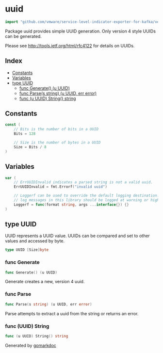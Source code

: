 <!-- Code generated by gomarkdoc. DO NOT EDIT -->

# uuid

```go
import "github.com/vmware/service-level-indicator-exporter-for-kafka/vendor/github.com/docker/distribution/uuid"
```

Package uuid provides simple UUID generation. Only version 4 style UUIDs can be generated.

Please see http://tools.ietf.org/html/rfc4122 for details on UUIDs.

## Index

- [Constants](<#constants>)
- [Variables](<#variables>)
- [type UUID](<#type-uuid>)
  - [func Generate() (u UUID)](<#func-generate>)
  - [func Parse(s string) (u UUID, err error)](<#func-parse>)
  - [func (u UUID) String() string](<#func-uuid-string>)


## Constants

```go
const (
    // Bits is the number of bits in a UUID
    Bits = 128

    // Size is the number of bytes in a UUID
    Size = Bits / 8
)
```

## Variables

```go
var (
    // ErrUUIDInvalid indicates a parsed string is not a valid uuid.
    ErrUUIDInvalid = fmt.Errorf("invalid uuid")

    // Loggerf can be used to override the default logging destination. Such
    // log messages in this library should be logged at warning or higher.
    Loggerf = func(format string, args ...interface{}) {}
)
```

## type UUID

UUID represents a UUID value. UUIDs can be compared and set to other values and accessed by byte.

```go
type UUID [Size]byte
```

### func Generate

```go
func Generate() (u UUID)
```

Generate creates a new, version 4 uuid.

### func Parse

```go
func Parse(s string) (u UUID, err error)
```

Parse attempts to extract a uuid from the string or returns an error.

### func \(UUID\) String

```go
func (u UUID) String() string
```



Generated by [gomarkdoc](<https://github.com/princjef/gomarkdoc>)
